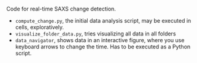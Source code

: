 Code for real-time SAXS change detection.

- `compute_change.py`, the initial data analysis script, may be executed in cells, exploratively.
- `visualize_folder_data.py`, tries visualizing all data in all folders 
- `data_navigator`, shows data in an interactive figure, where you use keyboard arrows to change the time. Has to be executed as a Python script.

